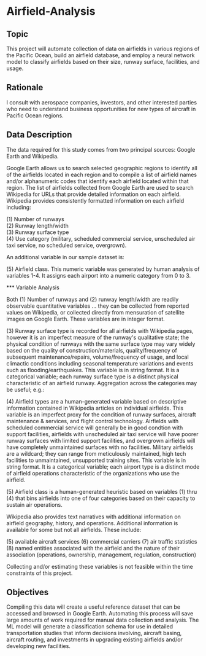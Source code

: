 # Airfield-Analysis

## Topic

This project will automate collection of data on airfields in various regions of the Pacific Ocean, build an airfield database, and employ a neural network model to classify airfields based on their size, runway surface, facilities, and usage. 

## Rationale

I consult with aerospace companies, investors, and other interested parties who need to understand business opportunities for new types of aircraft in Pacific Ocean regions.

## Data Description

The data required for this study comes from two principal sources: Google Earth and Wikipedia.  

Google Earth allows us to search selected geographic regions to identify all of the airfields located in each region and to compile a list of airfield names and/or alphanumeric codes that identify each airfield located within that region. The list of airfields collected from Google Earth are used to search Wikipedia for URLs that provide detailed information on each airfield. Wikipedia provides consistently formatted information on each airfield including: 

(1) Number of runways  
(2) Runway length/width  
(3) Runway surface type  
(4) Use category (military, scheduled commercial service, unscheduled air taxi service, no scheduled service, overgrown).

An additional variable in our sample dataset is:

(5) Airfield class. This numeric variable was generated by human analysis of variables 1-4. It assigns each airport into a numeric category from 0 to 3.

*** Variable Analysis

Both (1) Number of runways and (2) runway length/width are readily observable quantitative variables ... they can be collected from reported values on Wikipedia, or 
collected directly from mensuration of satellite images on Google Earth. These variables are in integer format.

(3) Runway surface type is recorded for all airfields with Wikipedia pages, however it is an imperfect measure of the runway's qualitative state; the physical condition of runways with the same surface type may vary widely based on the quality of construction/materials, quality/frequency of subsequent maintenance/repairs, volume/frequency of usage, and local climactic conditions including seasonal temperature variations and events such as flooding/earthquakes. This variable is in string format. It is a categorical variable; each runway surface type is a distinct physical characteristic of an airfield runway. Aggregation across the categories may be useful; e.g.:

(4) Airfield types are a human-generated variable based on descriptive information contained in Wikipedia articles on individual airfields. This variable is an imperfect proxy for the condition of runway surfaces, aircraft maintenance & services, and flight control technology. Airfields with scheduled commercial service will generally be in good condtion with support facilities, airfields with unscheduled air taxi service will have poorer runway surfaces with limited support facilities, and overgrown airfields will have completely unmaintained surfaces with no facilities. Military airfields are a wildcard; they can range from meticulously maintained, high tech facilities to unmaintained, unsupported training sites. This variable is in string format. It is a categorical variable; each airport type is a distinct mode of airfield operations characteristic of the organizations who use the airfield. 

(5) Airfield class is a human-generated heuristic based on variables (1) thru (4) that bins airfields into one of four categories based on their capacity to sustain air operations.

Wikipedia also provides text narratives with additional information on airfield geography, history, and operations. Additional information is available for some but not all airfields. These include:

(5) available aircraft services
(6) commercial carriers
(7) air traffic statistics
(8) named entities associated with the airfield and the nature of their association (operations, ownership, management, regulation, construction)

Collecting and/or estimating these variables is not feasible within the time constraints of this project.

## Objectives

Compiling this data will create a useful reference dataset that can be accessed and browsed in Google Earth. Automating this process will save large amounts of work required for manual data collection and analysis. The ML model will generate a classification schema for use in detailed transportation studies that inform decisions involving, aircraft basing, aircraft routing, and investments in upgrading existing airfields and/or developing new facilities.
